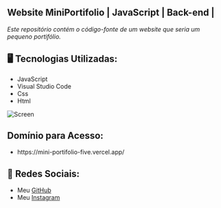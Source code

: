 ## Website MiniPortifolio | JavaScript | Back-end |


<p><em>Este repositório contém o código-fonte de um website que seria um pequeno portifólio.</em></p>

<h2>🖥️ Tecnologias Utilizadas:</h2>
  <ul>
      <li>JavaScript</li>
      <li>Visual Studio Code</li>
      <li>Css</li>
      <li>Html</li>
   </ul>


![Screen](https://cdn.discordapp.com/attachments/1129425322685767680/1143912742437257356/image.png)

<h2>Domínio para Acesso:</h2>
<ul>
<li> https://mini-portifolio-five.vercel.app/</li>
</ul>

 ## 📱 Redes Sociais:
* Meu [GitHub](https://github.com/ViniciusTunes)
* Meu [Instagram](https://www.instagram.com/yng.Vinicius/)
